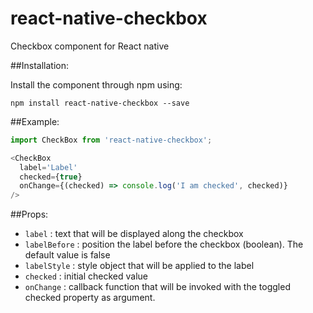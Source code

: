 # react-native-checkbox
Checkbox component for React native

##Installation:

Install the component through npm using:

```
npm install react-native-checkbox --save
```


##Example:
```js
import CheckBox from 'react-native-checkbox';

<CheckBox
  label='Label'
  checked={true}
  onChange={(checked) => console.log('I am checked', checked)}
/>
```

##Props:


- `label` : text that will be displayed along the checkbox
- `labelBefore` : position the label before the checkbox (boolean). The default
value is false
- `labelStyle` : style object that will be applied to the label
- `checked` : initial checked value
- `onChange` : callback function that will be invoked with the toggled checked property as argument.

